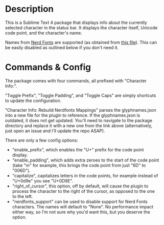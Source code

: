 # Description

This is a Sublime Text 4 package that displays info about the currently selected character in the status bar. It displays the character itself, Unicode code point, and the character's name.

Names from [Nerd Fonts](https://github.com/ryanoasis/nerd-fonts) are supported (as obtained from [this file](https://github.com/ryanoasis/nerd-fonts/blob/master/glyphnames.json)). This can be easily disabled as outlined below if you don't need it.

# Commands & Config

The package comes with four commands, all prefixed with "Character Info:". 

"Toggle Prefix", "Toggle Padding", and "Toggle Caps" are simply shortcuts to update the configuration.

"Character Info: Rebuild Nerdfonts Mappings" parses the glyphnames.json into a new file for the plugin to reference. 
If the glyphnames.json is outdated, it does not get updated. You'll need to navigate to the package directory and replace it with a new one from the link above (alternatively, just open an issue and I'll update the repo ASAP).

There are only a few config options: 
- "enable_prefix", which enables the "U+" prefix for the code point display.
- "enable_padding", which adds extra zeroes to the start of the code point (take "m" for example, this brings the code point from just "6D" to "006D").
- "capitalize", capitalizes letters in the code points, for example instead of "U+0d9e" you see "U+0D9E".
- "right_of_cursor", this option, off by default, will cause the plugin to process the character to the right of the cursor, as opposed to the one to the left.
- "nerdfonts_support" can be used to disable support for Nerd Fonts characters. The names will default to "None". No performance impact either way, so I'm not sure why you'd want this, but you deserve the option.
